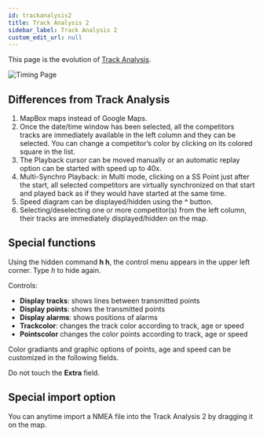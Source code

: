 ```yaml
---
id: trackanalysis2
title: Track Analysis 2 
sidebar_label: Track Analysis 2
custom_edit_url: null
---
```

This page is the evolution of [Track Analysis](trackanalysis).

![Timing Page](/img/screenshots/trackanalysis2.png)

## Differences from Track Analysis
1. MapBox maps instead of Google Maps.
2. Once the date/time window has been selected, all the competitors tracks are immediately available in the left column and they can be selected. You can change a competitor’s color by clicking on its colored square in the list.
3. The Playback cursor can be moved manually or an automatic replay option can be started with speed up to 40x.
4. Multi-Synchro Playback: in Multi mode, clicking on a SS Point just after the start, all selected competitors are virtually synchronized on that start and played back as if they would have started at the same time.
5. Speed diagram can be displayed/hidden using the **^** button.
6. Selecting/deselecting one or more competitor(s) from the left column, their tracks are immediately displayed/hidden on the map.


## Special functions
Using the hidden command **h h**, the control menu appears in the upper left corner. Type *h* to hide again.

Controls: 
* **Display tracks**: shows lines between transmitted points
* **Display points**: shows the transmitted points
* **Display alarms**: shows positions of alarms
* **Trackcolor**: changes the track color according to track, age or speed
* **Pointscolor** changes the color points according to track, age or speed

Color gradiants and graphic options of points, age and speed can be customized in the following fields.

Do not touch the **Extra** field.

## Special import option
You can anytime import a NMEA file into the Track Analysis 2 by dragging it on the map.